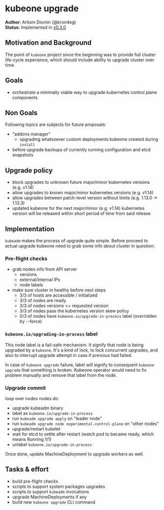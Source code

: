 # kubeone upgrade

**Author**: Artiom Diomin (@kron4eg)  
**Status**: Implemented in [v0.3.0](https://github.com/kubermatic/kubeone/releases/tag/v0.3.0)

## Motivation and Background
The point of `kubeone` project since the beginning was to provide full cluster
life-cycle experience, which should include ability to upgrade cluster over
time.

## Goals
* orchestrate a minimally viable way to upgrade kubernetes control plane
  components

## Non Goals
Following topics are subjects for future proposals:
* "addons manager"
    * upgrading whatsoever custom deployments kubeone created during `install`
* before upgrade backups of currently running configuration and etcd snapshots

## Upgrade policy
* block upgrades to unknown future major/minor kubernetes versions (e.g. v1.14)
* allow upgrades to known major/minor kubernetes versions (e.g. v1.14)
* allow upgrades between patch-level version without limits (e.g. 1.13.0 ->
  1.13.3)
* updated kubeone for the next major/minor (e.g. v1.14) kubernetes version will
  be released within short period of time from said release

## Implementation
`kubeadm` makes the process of upgrade quite simple. Before proceed to actual
upgrade kubeone need to grab some info about cluster in question:

### Pre-flight checks
* grab nodes info from API server
    * versions
    * external/internal IPs
    * node labels
* make sure cluster in healthy before next steps
    * 3/3 of hosts are accessible / initialized
    * 3/3 of nodes are ready
    * 3/3 of nodes versions <= requested version
    * 3/3 of nodes pass the kubernetes version skew policy
    * 0/3 of nodes have `kubeone.io/upgrade-in-process` label (overridden by
      --force)

### `kubeone.io/upgrading-in-process` label
This node label is a fail-safe mechanism. It signify that node is being upgraded
by a `kubeone`. It's a kind of lock, to lock concurrent upgrades, and also to
interrupt upgrade attempt in case if previous had failed.

In case of `kubeone upgrade` failure, label will signify to consequent `kubeone
upgrade` that something is broken. Kubeone operator would need to fix problem
manually and remove that label from the node.

### Upgrade commit
loop over nodes nodes do:
* upgrade kubeadm binary
* label as `kubeone.io/upgrade-in-process`
* run `kubeadm upgrade apply` on "leader node"
* run `kubeadm upgrade node experimental-control-plane` on "other nodes"
* upgrade/restart kubelet
* wait for etcd to settle after restart (watch pod to became ready, which means
  Running 1/1)
* unlabel `kubeone.io/upgrade-in-process`

Once done, update MachineDeployment to upgrade workers as well.

## Tasks & effort
* build pre-flight checks
* scripts to support system packages upgrades
* scripts to support `kubeadm` invocations
* upgrade MachineDeployments if any
* build new `kubeone upgrade` CLI command
